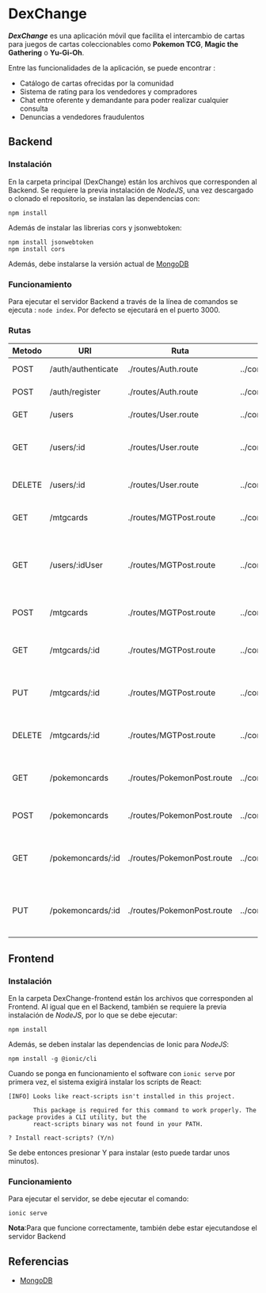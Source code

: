 # DexChange
***DexChange*** es una aplicación móvil que facilita el intercambio de cartas para juegos de cartas coleccionables como **Pokemon TCG**, **Magic the Gathering** o **Yu-Gi-Oh**.

Entre las funcionalidades de la aplicación, se puede encontrar :
* Catálogo de cartas ofrecidas por la comunidad
* Sistema de rating para los vendedores y compradores
* Chat entre oferente y demandante para poder realizar cualquier consulta
* Denuncias a vendedores fraudulentos

## Backend
### Instalación
En la carpeta principal (DexChange) están los archivos que corresponden al Backend.
Se requiere la previa instalación de *NodeJS*, una vez descargado o clonado el repositorio, se instalan las dependencias con:
```
npm install
```
Además de instalar las librerias cors y jsonwebtoken:
```
npm install jsonwebtoken
npm install cors
```

Además, debe instalarse la versión actual de [MongoDB](https://www.mongodb.com/download-center/community?jmp=docs)

### Funcionamiento
Para ejecutar el servidor Backend a través de la línea de comandos se ejecuta : ```node index```.
Por defecto se ejecutará en el puerto 3000.

### Rutas
| Metodo    |          URI           |        Ruta         | Controlador                      |   Funcionalidad   |
|-----------|------------------------|---------------------|----------------------------------|-------------------|
| POST  	| /auth/authenticate          | ./routes/Auth.route          | ../controllers/User.controller   | Autenticación de usuario  |
| POST      | /auth/register              | ./routes/Auth.route          | ../controllers/User.controller   | Registro de usuario  |
| GET      | /users              | ./routes/User.route         | ../controllers/User.controller   | Obtener todos los usuarios |
| GET      | /users/:id             | ./routes/User.route         | ../controllers/User.controller   | Obtener detalles de un usuario según id |
| DELETE      | /users/:id              | ./routes/User.route         | ../controllers/User.controller   | Eliminar usuario según id |
| GET      | /mtgcards              | ./routes/MGTPost.route         | ../controllers/MTGPost.controller   | Obtener todas las cartas del juego MTG |
| GET      | /users/:idUser   | ./routes/MGTPost.route         | ../controllers/MTGPost.controller   | Obtener todas las cartas MTG que tiene un usuario según id |
| POST      | /mtgcards              | ./routes/MGTPost.route         | ../controllers/MTGPost.controller   | Crear una nueva carta MTG|
| GET      | /mtgcards/:id             | ./routes/MGTPost.route         | ../controllers/MTGPost.controller   | Obtener detalles de una carta MTG según id |
| PUT      | /mtgcards/:id            | ./routes/MGTPost.route         | ../controllers/MTGPost.controller   | Actualizar una carta particular de MTG según id |
| DELETE      | /mtgcards/:id            | ./routes/MGTPost.route         | ../controllers/MTGPost.controller   | Eliminar una carta particular de MTG según id |
| GET      | /pokemoncards              | ./routes/PokemonPost.route         | ../controllers/PokemonPost.controller   | Obtener todas las cartas del juego Pokemon TCG |
| POST      | /pokemoncards              | ./routes/PokemonPost.route         | ../controllers/PokemonPost.controller   | Crear una nueva carta Pokemon TCG|
| GET      | /pokemoncards/:id             | ./routes/PokemonPost.route         | ../controllers/PokemonPost.controller   | Obtener detalles de una carta Pokemon TCG según id |
| PUT      | /pokemoncards/:id            | ./routes/PokemonPost.route         | ../controllers/PokemonPost.controller   | Actualizar una carta particular de Pokemon TCG según id |


## Frontend
### Instalación
En la carpeta DexChange-frontend están los archivos que corresponden al Frontend. Al igual que en el Backend, también se requiere la previa instalación de *NodeJS*, por lo que se debe ejecutar:
```
npm install
```
Además, se deben instalar las dependencias de Ionic para *NodeJS*:
```
npm install -g @ionic/cli
```

Cuando se ponga en funcionamiento el software con `ionic serve` por primera vez, el sistema exigirá instalar los scripts de React:
```
[INFO] Looks like react-scripts isn't installed in this project.

       This package is required for this command to work properly. The package provides a CLI utility, but the
       react-scripts binary was not found in your PATH.

? Install react-scripts? (Y/n)
```
Se debe entonces presionar Y para instalar (esto puede tardar unos minutos).



### Funcionamiento
Para ejecutar el servidor, se debe ejecutar el comando:
```
ionic serve
```
**Nota**:Para que funcione correctamente, también debe estar ejecutandose el servidor Backend


## Referencias
- [MongoDB](https://www.mongodb.com/download-center/community?jmp=docs)
